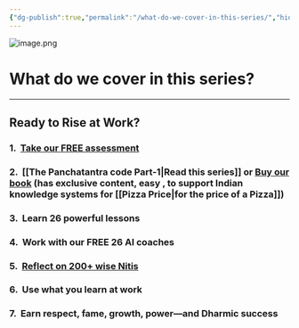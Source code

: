 ```yaml
---
{"dg-publish":true,"permalink":"/what-do-we-cover-in-this-series/","hide":true}
---
```


![image.png](/img/user/image.png)

# What do we cover in this series?

----

## Ready to Rise at Work?

### 1.  [Take our FREE assessment](https://interactive-ashen.vercel.app/quiz.html)

### 2.  [[The Panchatantra code Part-1\|Read this series]] or [Buy our book](https://www.amazon.in/Panchatantra-code-Become-super-star-ebook/dp/B0FHRPC89C) (has exclusive content, easy , to support Indian knowledge systems for [[Pizza Price\|for the price of a Pizza]]) 

### 3.  Learn 26 powerful lessons

### 4.  Work with our FREE 26 AI coaches

### 5.  [Reflect on 200+ wise Nitis](https://www.canva.com/design/DAGXLchwM0w/09g3WTJEP_I8D7D55hNmPQ/view?utm_content=DAGXLchwM0w&utm_campaign=designshare&utm_medium=link2&utm_source=uniquelinks&utlId=h153e319be7)

###  6.  Use what you learn at work

###  7.  Earn respect, fame, growth, power—and Dharmic success
